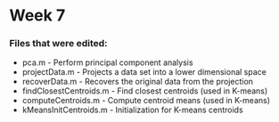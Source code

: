 # Week 7
### Files that were edited:

- pca.m - Perform principal component analysis
- projectData.m - Projects a data set into a lower dimensional space
- recoverData.m - Recovers the original data from the projection
- findClosestCentroids.m - Find closest centroids (used in K-means)
- computeCentroids.m - Compute centroid means (used in K-means)
- kMeansInitCentroids.m - Initialization for K-means centroids